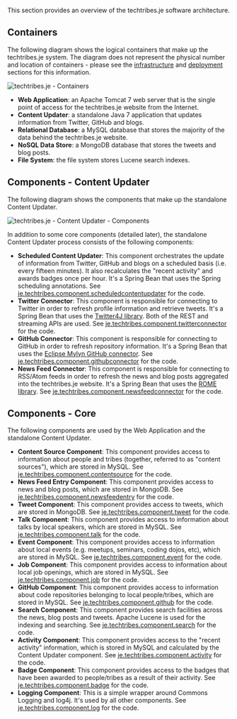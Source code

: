 This section provides an overview of the techtribes.je software architecture.

## Containers

The following diagram shows the logical containers that make up the techtribes.je system. The diagram does not represent the physical number and location of containers - please see the [infrastructure](#InfrastructureArchitecture) and [deployment](#Deployment) sections for this information.

![techtribes.je - Containers](structurizr:2)

- __Web Application__: an Apache Tomcat 7 web server that is the single point of access for the techtribes.je website from the Internet.
- __Content Updater__: a standalone Java 7 application that updates information from Twitter, GitHub and blogs.
- __Relational Database__: a MySQL database that stores the majority of the data behind the techtribes.je website.
- __NoSQL Data Store__: a MongoDB database that stores the tweets and blog posts.
- __File System__: the file system stores Lucene search indexes.

## Components - Content Updater 

The following diagram shows the components that make up the standalone Content Updater.

![techtribes.je - Content Updater - Components](structurizr:4)

In addition to some core components (detailed later), the standalone Content Updater process consists of the following components:

 - __Scheduled Content Updater__: This component orchestrates the update of information from Twitter, GitHub and blogs on a scheduled basis (i.e. every fifteen minutes). It also recalculates the "recent activity" and awards badges once per hour. It's a Spring Bean that uses the Spring scheduling annotations. See [je.techtribes.component.scheduledcontentupdater](https://github.com/techtribesje/techtribesje/tree/master/techtribes-updater/src/je/techtribes/component/scheduledcontentupdater) for the code.
 - __Twitter Connector__:  This component is responsible for connecting to Twitter in order to refresh profile information and retrieve tweets. It's a Spring Bean that uses the [Twitter4J library](http://twitter4j.org). Both of the REST and streaming APIs are used. See [je.techtribes.component.twitterconnector](https://github.com/techtribesje/techtribesje/tree/master/techtribes-updater/src/je/techtribes/component/twitterconnector) for the code.
 - __GitHub Connector__:  This component is responsible for connecting to GitHub in order to refresh repository information. It's a Spring Bean that uses the [Eclipse Mylyn GitHub connector](http://www.eclipse.org/mylyn/). See [je.techtribes.component.githubconnector](https://github.com/techtribesje/techtribesje/tree/master/techtribes-updater/src/je/techtribes/component/githubconnector) for the code.
 - __News Feed Connector__:  This component is responsible for connecting to RSS/Atom feeds in order to refresh the news and blog posts aggregated into the techtribes.je website. It's a Spring Bean that uses the [ROME library](http://rometools.github.io/rome/). See [je.techtribes.component.newsfeedconnector](https://github.com/techtribesje/techtribesje/tree/master/techtribes-updater/src/je/techtribes/component/newsfeedconnector) for the code.

## Components - Core 

The following components are used by the Web Application and the standalone Content Updater.

- __Content Source Component__: This component provides access to information about people and tribes (together, referred to as "content sources"), which are stored in MySQL. See [je.techtribes.component.contentsource](https://github.com/techtribesje/techtribesje/tree/master/techtribes-core/src/je/techtribes/component/contentsource) for the code. 
- __News Feed Entry Component__: This component provides access to news and blog posts, which are stored in MongoDB. See [je.techtribes.component.newsfeedentry](https://github.com/techtribesje/techtribesje/tree/master/techtribes-core/src/je/techtribes/component/newsfeedentry) for the code. 
- __Tweet Component__: This component provides access to tweets, which are stored in MongoDB. See [je.techtribes.component.tweet](https://github.com/techtribesje/techtribesje/tree/master/techtribes-core/src/je/techtribes/component/tweet) for the code. 
- __Talk Component__: This component provides access to information about talks by local speakers, which are stored in MySQL. See [je.techtribes.component.talk](https://github.com/techtribesje/techtribesje/tree/master/techtribes-core/src/je/techtribes/component/talk) for the code. 
- __Event Component__: This component provides access to information about local events (e.g. meetups, seminars, coding dojos, etc), which are stored in MySQL. See [je.techtribes.component.event](https://github.com/techtribesje/techtribesje/tree/master/techtribes-core/src/je/techtribes/component/event) for the code. 
- __Job Component__: This component provides access to information about local job openings, which are stored in MySQL. See [je.techtribes.component.job](https://github.com/techtribesje/techtribesje/tree/master/techtribes-core/src/je/techtribes/component/job) for the code. 
- __GitHub Component__: This component provides access to information about code repositories belonging to local people/tribes, which are stored in MySQL. See [je.techtribes.component.github](https://github.com/techtribesje/techtribesje/tree/master/techtribes-core/src/je/techtribes/component/github) for the code. 
- __Search Component__: This component provides search facilities across the news, blog posts and tweets. Apache Lucene is used for the indexing and searching. See [je.techtribes.component.search](https://github.com/techtribesje/techtribesje/tree/master/techtribes-core/src/je/techtribes/component/search) for the code. 
- __Activity Component__: This component provides access to the "recent activity" information, which is stored in MySQL and calculated by the Content Updater component. See [je.techtribes.component.activity](https://github.com/techtribesje/techtribesje/tree/master/techtribes-core/src/je/techtribes/component/activity) for the code. 
- __Badge Component__: This component provides access to the badges that have been awarded to people/tribes as a result of their activity. See [je.techtribes.component.badge](https://github.com/techtribesje/techtribesje/tree/master/techtribes-core/src/je/techtribes/component/badge) for the code. 
- __Logging Component__: This is a simple wrapper around Commons Logging and log4j. It's used by all other components. See [je.techtribes.component.log](https://github.com/techtribesje/techtribesje/tree/master/techtribes-core/src/je/techtribes/component/log) for the code.